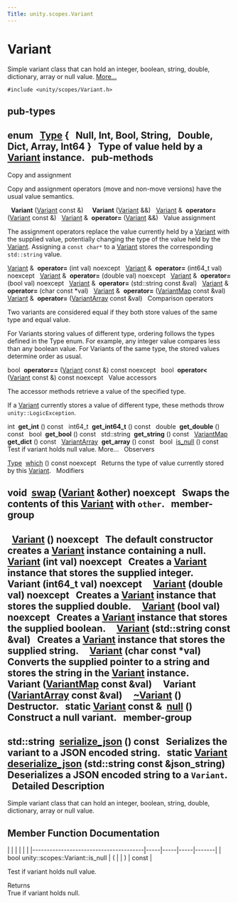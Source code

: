 ```yaml
---
Title: unity.scopes.Variant
---
```

        
Variant
=======

Simple variant class that can hold an integer, boolean, string, double, dictionary, array or null value. [More...](#details)

`#include <unity/scopes/Variant.h>`

pub-types
-----------------------------------------

<span id="a84e79f64156503599a549d86230a2cf5" class="anchor"></span>enum  
<a href="#a84e79f64156503599a549d86230a2cf5">Type</a> {
  **Null**, **Int**, **Bool**, **String**,
  **Double**, **Dict**, **Array**, **Int64**
}
 
Type of value held by a <a href="index.html" title="Simple variant class that can hold an integer, boolean, string, double, dictionary, array or null value. ">Variant</a> instance.
 
pub-methods
------------------------------------------------------

Copy and assignment

Copy and assignment operators (move and non-move versions) have the usual value semantics.

 
**Variant** (<a href="index.html">Variant</a> const &)
 
 
**Variant** (<a href="index.html">Variant</a> &&)
 
<a href="index.html">Variant</a> & 
**operator=** (<a href="index.html">Variant</a> const &)
 
<a href="index.html">Variant</a> & 
**operator=** (<a href="index.html">Variant</a> &&)
 
Value assignment

The assignment operators replace the value currently held by a <a href="index.html" title="Simple variant class that can hold an integer, boolean, string, double, dictionary, array or null value. ">Variant</a> with the supplied value, potentially changing the type of the value held by the <a href="index.html" title="Simple variant class that can hold an integer, boolean, string, double, dictionary, array or null value. ">Variant</a>. Assigning a `const char*` to a <a href="index.html" title="Simple variant class that can hold an integer, boolean, string, double, dictionary, array or null value. ">Variant</a> stores the corresponding `std::string` value.

<a href="index.html">Variant</a> & 
**operator=** (int val) noexcept
 
<a href="index.html">Variant</a> & 
**operator=** (int64\_t val) noexcept
 
<a href="index.html">Variant</a> & 
**operator=** (double val) noexcept
 
<a href="index.html">Variant</a> & 
**operator=** (bool val) noexcept
 
<a href="index.html">Variant</a> & 
**operator=** (std::string const &val)
 
<a href="index.html">Variant</a> & 
**operator=** (char const \*val)
 
<a href="index.html">Variant</a> & 
**operator=** (<a href="../unity.scopes.md#ad5d8ccfa11a327fca6f3e4cee11f4c10">VariantMap</a> const &val)
 
<a href="index.html">Variant</a> & 
**operator=** (<a href="../unity.scopes.md#aa3bf32d584efd902bca79698a07dd934">VariantArray</a> const &val)
 
Comparison operators

Two variants are considered equal if they both store values of the same type and equal value.

For Variants storing values of different type, ordering follows the types defined in the Type enum. For example, any integer value compares less than any boolean value. For Variants of the same type, the stored values determine order as usual.

bool 
**operator==** (<a href="index.html">Variant</a> const &) const noexcept
 
bool 
**operator&lt;** (<a href="index.html">Variant</a> const &) const noexcept
 
Value accessors

The accessor methods retrieve a value of the specified type.

If a <a href="index.html" title="Simple variant class that can hold an integer, boolean, string, double, dictionary, array or null value. ">Variant</a> currently stores a value of different type, these methods throw `unity::LogicException`.

int 
**get\_int** () const
 
int64\_t 
**get\_int64\_t** () const
 
double 
**get\_double** () const
 
bool 
**get\_bool** () const
 
std::string 
**get\_string** () const
 
<a href="../unity.scopes.md#ad5d8ccfa11a327fca6f3e4cee11f4c10">VariantMap</a> 
**get\_dict** () const
 
<a href="../unity.scopes.md#aa3bf32d584efd902bca79698a07dd934">VariantArray</a> 
**get\_array** () const
 
bool 
<a href="#abcbee9f21657da6ccabff844bb5f472f">is_null</a> () const
 
Test if variant holds null value. More...
 
Observers

<a href="#a84e79f64156503599a549d86230a2cf5">Type</a> 
<a href="#a5d5234019ce1069df485d539852f23be">which</a> () const noexcept
 
Returns the type of value currently stored by this <a href="index.html" title="Simple variant class that can hold an integer, boolean, string, double, dictionary, array or null value. ">Variant</a>.
 
Modifiers

void 
<a href="#a84e3a3281dd078fc7a690e17104f0c07">swap</a> (<a href="index.html">Variant</a> &other) noexcept
 
Swaps the contents of this <a href="index.html" title="Simple variant class that can hold an integer, boolean, string, double, dictionary, array or null value. ">Variant</a> with `other`.
 
member-group
-----------------------------------------------------------

 
<a href="#afb7dc4ba8297d82003009cd5e22a0056">Variant</a> () noexcept
 
The default constructor creates a <a href="index.html" title="Simple variant class that can hold an integer, boolean, string, double, dictionary, array or null value. ">Variant</a> instance containing a null.
 
 
<a href="#a4c011541041207fb0aac2455a004dd91">Variant</a> (int val) noexcept
 
Creates a <a href="index.html" title="Simple variant class that can hold an integer, boolean, string, double, dictionary, array or null value. ">Variant</a> instance that stores the supplied integer.
 
 
**Variant** (int64\_t val) noexcept
 
 
<a href="#aa0965c3cf5bf396709b90f88e9e84069">Variant</a> (double val) noexcept
 
Creates a <a href="index.html" title="Simple variant class that can hold an integer, boolean, string, double, dictionary, array or null value. ">Variant</a> instance that stores the supplied double.
 
 
<a href="#a10b5eeaa5716be6e87878e9abfa4a54d">Variant</a> (bool val) noexcept
 
Creates a <a href="index.html" title="Simple variant class that can hold an integer, boolean, string, double, dictionary, array or null value. ">Variant</a> instance that stores the supplied boolean.
 
 
<a href="#aeef78caa145819293d14672537f299f2">Variant</a> (std::string const &val)
 
Creates a <a href="index.html" title="Simple variant class that can hold an integer, boolean, string, double, dictionary, array or null value. ">Variant</a> instance that stores the supplied string.
 
 
<a href="#a5608d071cccb81fa5f6840210df332c9">Variant</a> (char const \*val)
 
Converts the supplied pointer to a string and stores the string in the <a href="index.html" title="Simple variant class that can hold an integer, boolean, string, double, dictionary, array or null value. ">Variant</a> instance.
 
 
**Variant** (<a href="../unity.scopes.md#ad5d8ccfa11a327fca6f3e4cee11f4c10">VariantMap</a> const &val)
 
 
**Variant** (<a href="../unity.scopes.md#aa3bf32d584efd902bca79698a07dd934">VariantArray</a> const &val)
 
 
<a href="#ac03ed47f49e4c5f4ec4d4a663fdd3945">~Variant</a> ()
 
Destructor.
 
static <a href="index.html">Variant</a> const & 
<a href="#a2bd2d5425fdec9af9340c22e3b47ac1c">null</a> ()
 
Construct a null variant.
 
member-group
---------------------------------------------

std::string 
<a href="#a60d63bafa627e24f14c39790573b34db">serialize_json</a> () const
 
Serializes the variant to a JSON encoded string.
 
static <a href="index.html">Variant</a> 
<a href="#aa2defbe2d1601c38c2a2188eb547b44b">deserialize_json</a> (std::string const &json\_string)
 
Deserializes a JSON encoded string to a `Variant`.
 
<span id="details"></span>
Detailed Description
--------------------

Simple variant class that can hold an integer, boolean, string, double, dictionary, array or null value.

Member Function Documentation
-----------------------------

<span id="abcbee9f21657da6ccabff844bb5f472f" class="anchor"></span>
|                                       |     |     |     |       |
|---------------------------------------|-----|-----|-----|-------|
| bool unity::scopes::Variant::is\_null | (   |     | )   | const |

Test if variant holds null value.

Returns  
True if variant holds null.

